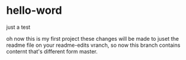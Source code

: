 # hello-word
just a test

oh now
this is my first project
these changes will be made to juset the readme file on your readme-edits vranch, so now this branch contains conternt that's different form master.
